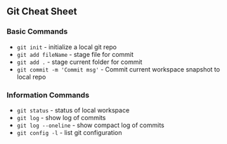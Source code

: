 ## Git Cheat Sheet

### Basic Commands
* `git init` - initialize a local git repo
* `git add fileName` - stage file for commit
* `git add .` - stage current folder for commit
* `git commit -m 'Commit msg'` - Commit current workspace snapshot to local repo


### Information Commands

* `git status` - status of local workspace
* `git log` - show log of commits
* `git log --oneline` - show compact log of commits
* `git config -l` - list git configuration
